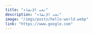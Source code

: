 ```yaml
---
title: "تحت الإنشاء"
description: "تحت الإنشاء"
image: "/imgs/posts/hello-world.webp"
link: "https://www.google.com"
---
```

